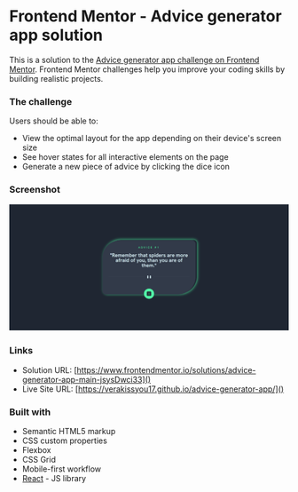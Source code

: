 # Frontend Mentor - Advice generator app solution

This is a solution to the [Advice generator app challenge on Frontend Mentor](https://www.frontendmentor.io/challenges/advice-generator-app-QdUG-13db). Frontend Mentor challenges help you improve your coding skills by building realistic projects.

### The challenge

Users should be able to:
- View the optimal layout for the app depending on their device's screen size
- See hover states for all interactive elements on the page
- Generate a new piece of advice by clicking the dice icon

### Screenshot
![](./src/images/FireShot%20Capture%20001%20-%20Advice%20Generator%20App.png)

### Links
- Solution URL: [https://www.frontendmentor.io/solutions/advice-generator-app-main-jsysDwci33]()
- Live Site URL: [https://verakissyou17.github.io/advice-generator-app/]()

### Built with
- Semantic HTML5 markup
- CSS custom properties
- Flexbox
- CSS Grid
- Mobile-first workflow
- [React](https://reactjs.org/) - JS library
